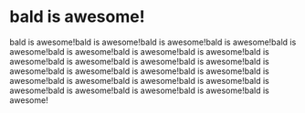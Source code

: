 # bald is awesome!

bald is awesome!bald is awesome!bald is awesome!bald is awesome!bald is awesome!bald is awesome!bald is awesome!bald is awesome!bald is awesome!bald is awesome!bald is awesome!bald is awesome!bald is awesome!bald is awesome!bald is awesome!bald is awesome!bald is awesome!bald is awesome!bald is awesome!bald is awesome!bald is awesome!bald is awesome!bald is awesome!bald is awesome!bald is awesome!